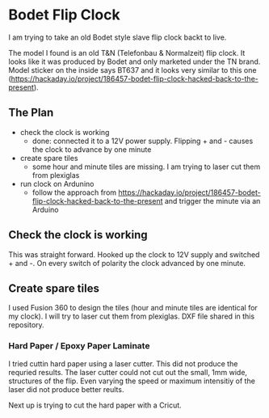 # Bodet Flip Clock

I am trying to take an old Bodet style slave flip clock backt to live.

The model I found is an old T&N (Telefonbau & Normalzeit) flip clock. It looks like it was produced by Bodet and only marketed under the TN brand. Model sticker on the inside says BT637 and it looks very similar to this one (https://hackaday.io/project/186457-bodet-flip-clock-hacked-back-to-the-present).

## The Plan

* check the clock is working
  * done: connected it to a 12V power supply. Flipping + and - causes the clock to advance by one minute
* create spare tiles
  * some hour and minute tiles are missing. I am trying to laser cut them from plexiglas
* run clock on Ardunino
  * follow the approach from https://hackaday.io/project/186457-bodet-flip-clock-hacked-back-to-the-present and trigger the minute via an Arduino

## Check the clock is working

This was straight forward. Hooked up the clock to 12V supply and switched + and -. On every switch of polarity the clock advanced by one minute.

## Create spare tiles

I used Fusion 360 to design the tiles (hour and minute tiles are identical for my clock). I will try to laser cut them from plexiglas. DXF file shared in this repository.

### Hard Paper / Epoxy Paper Laminate

I tried cuttin hard paper using a laser cutter. This did not produce the requried results. The laser cutter could not cut out the small, 1mm wide, structures of the flip. Even varying the speed or maximum intensitiy of the laser did not produce better reults.

Next up is trying to cut the hard paper with a Cricut.
